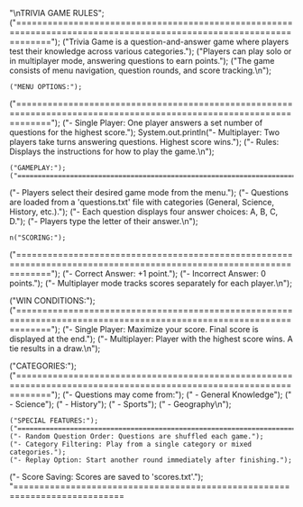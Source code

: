 "\nTRIVIA GAME RULES";
   ("===================================================================================================================");
   ("Trivia Game is a question-and-answer game where players test their knowledge across various categories.");
    ("Players can play solo or in multiplayer mode, answering questions to earn points.");
    ("The game consists of menu navigation, question rounds, and score tracking.\n");

    ("MENU OPTIONS:");
   ("===================================================================================================================");
    ("- Single Player: One player answers a set number of questions for the highest score.");
    System.out.println("- Multiplayer: Two players take turns answering questions. Highest score wins.");
    ("- Rules: Displays the instructions for how to play the game.\n");

    ("GAMEPLAY:");
    ("===================================================================================================================");
   ("- Players select their desired game mode from the menu.");
    ("- Questions are loaded from a 'questions.txt' file with categories (General, Science, History, etc.).");
   ("- Each question displays four answer choices: A, B, C, D.");
    ("- Players type the letter of their answer.\n");

    n("SCORING:");
   ("===================================================================================================================");
    ("- Correct Answer: +1 point.");
    ("- Incorrect Answer: 0 points.");
   ("- Multiplayer mode tracks scores separately for each player.\n");

   ("WIN CONDITIONS:");
   ("===================================================================================================================");
    ("- Single Player: Maximize your score. Final score is displayed at the end.");
  ("- Multiplayer: Player with the highest score wins. A tie results in a draw.\n");

   ("CATEGORIES:");
   ("===================================================================================================================");
    ("- Questions may come from:");
   ("  - General Knowledge");
    ("  - Science");
    ("  - History");
   ("  - Sports");
    ("  - Geography\n");

    ("SPECIAL FEATURES:");
    ("===================================================================================================================");
    ("- Random Question Order: Questions are shuffled each game.");
    ("- Category Filtering: Play from a single category or mixed categories.");
    ("- Replay Option: Start another round immediately after finishing.");
   ("- Score Saving: Scores are saved to 'scores.txt'.");
   "===========================================================================
